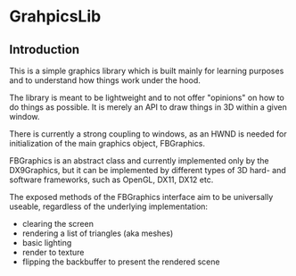 # GrahpicsLib
## Introduction

This is a simple graphics library which is built mainly for learning purposes and to understand
how things work under the hood. 

The library is meant to be lightweight and to not offer "opinions" on how to do things as possible. 
It is merely an API to draw things in 3D within a given window. 

There is currently a strong coupling to windows, as an HWND is needed for initialization of the
main graphics object, FBGraphics. 

FBGraphics is an abstract class and currently implemented only by the DX9Graphics, but it 
can be implemented by different types of 3D hard- and software frameworks, such as OpenGL, DX11, DX12 etc. 

The exposed methods of the FBGraphics interface aim to be universally useable, regardless of the underlying 
implementation: 
* clearing the screen
* rendering a list of triangles (aka meshes)
* basic lighting
* render to texture
* flipping the backbuffer to present the rendered scene


